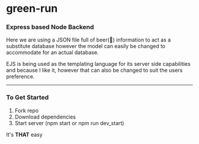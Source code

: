 # green-run
### Express based Node Backend

Here we are using a JSON file full of beer(:beers:) information to act as a substitute database however the model can easily be changed to accommodate for an actual database.

EJS is being used as the templating language for its server side capabilities and because I like it, however that can also be changed to suit the users preference.

---

### To Get Started
1. Fork repo
2. Download dependencies
3. Start server (npm start or npm run dev_start)

It's **THAT** easy
